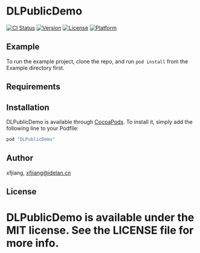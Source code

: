 # DLPublicDemo

[![CI Status](http://img.shields.io/travis/xfjiang/DLPublicDemo.svg?style=flat)](https://travis-ci.org/xfjiang/DLPublicDemo)
[![Version](https://img.shields.io/cocoapods/v/DLPublicDemo.svg?style=flat)](http://cocoapods.org/pods/DLPublicDemo)
[![License](https://img.shields.io/cocoapods/l/DLPublicDemo.svg?style=flat)](http://cocoapods.org/pods/DLPublicDemo)
[![Platform](https://img.shields.io/cocoapods/p/DLPublicDemo.svg?style=flat)](http://cocoapods.org/pods/DLPublicDemo)

## Example

To run the example project, clone the repo, and run `pod install` from the Example directory first.

## Requirements

## Installation

DLPublicDemo is available through [CocoaPods](http://cocoapods.org). To install
it, simply add the following line to your Podfile:

```ruby
pod "DLPublicDemo"
```

## Author

xfjiang, xfjiang@idelan.cn

## License

DLPublicDemo is available under the MIT license. See the LICENSE file for more info.
=======

